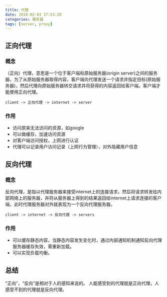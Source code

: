 ```yaml
---
title: 代理
date: 2018-02-03 17:53:20
categories: 服务器
tags: [server, proxy]
---
```


## 正向代理

### 概念

（正向）代理，意思是一个位于客户端和原始服务器(origin server)之间的服务器，为了从原始服务器取得内容，客户端向代理发送一个请求并指定目标(原始服务器)，然后代理向原始服务器转交请求并将获得的内容返回给客户端。客户端才能使用正向代理。

```
client -> 正向代理 -> internet -> server
```

### 作用

* 访问原来无法访问的资源，如google
* 可以做缓存，加速访问资源
* 对客户端访问授权，上网进行认证
* 代理可以记录用户访问记录（上网行为管理），对外隐藏用户信息

## 反向代理

### 概念

反向代理，是指以代理服务器来接受internet上的连接请求，然后将请求转发给内部网络上的服务器，并将从服务器上得到的结果返回给internet上请求连接的客户端，此时代理服务器对外就表现为一个反向代理服务器。

```
client -> internet -> 反向代理 -> servers
```

### 作用

* 可以缓存静态内容，当静态内容发生变化时，通过内部通知机制通知反向代理服务器缓存失效，需重新加载。
* 可以实现负载均衡。

## 总结

“正向”，“反向”是相对于人的感知来说的。
人能感受到的代理就是正向代理，人感受不到的代理就是反向代理。
